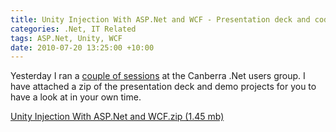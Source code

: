 ```yaml
---
title: Unity Injection With ASP.Net and WCF - Presentation deck and code
categories: .Net, IT Related
tags: ASP.Net, Unity, WCF
date: 2010-07-20 13:25:00 +10:00
---
```


Yesterday I ran a [couple of sessions][0] at the Canberra .Net users group. I have attached a zip of the presentation deck and demo projects for you to have a look at in your own time.

[Unity Injection With ASP.Net and WCF.zip (1.45 mb)][1]

[0]: /2010/07/12/canberra-net-users-group-presentation-next-week/
[1]: /files/2010/7/Unity%20Injection%20With%20ASP.Net%20and%20WCF.zip
